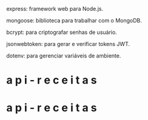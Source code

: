 express: framework web para Node.js.


mongoose: biblioteca para trabalhar com o MongoDB.


bcrypt: para criptografar senhas de usuário.


jsonwebtoken: para gerar e verificar tokens JWT.


dotenv: para gerenciar variáveis de ambiente.





#   a p i - r e c e i t a s  
 #   a p i - r e c e i t a s  
 